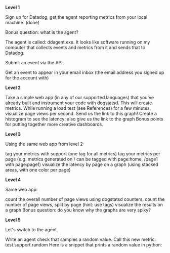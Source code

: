 <strong>Level 1</strong>

Sign up for Datadog, get the agent reporting metrics from your local machine. (done)


Bonus question: what is the agent?  

The agent is called: ddagent.exe.  It looks like software running on my computer that collects events and metrics from it and sends that to Datadog.


Submit an event via the API.


Get an event to appear in your email inbox (the email address you signed up for the account with)


<strong>Level 2</strong>

Take a simple web app (in any of our supported languages) that you've already built and instrument your code with dogstatsd. This will create metrics.
While running a load test (see References) for a few minutes, visualize page views per second. Send us the link to this graph!
Create a histogram to see the latency; also give us the link to the graph
Bonus points for putting together more creative dashboards.


<strong>Level 3</strong>

Using the same web app from level 2:

tag your metrics with support (one tag for all metrics)
tag your metrics per page (e.g. metrics generated on / can be tagged with page:home, /page1 with page:page1)
visualize the latency by page on a graph (using stacked areas, with one color per page)


<strong>Level 4</strong>

Same web app:

count the overall number of page views using dogstatsd counters.
count the number of page views, split by page (hint: use tags)
visualize the results on a graph
Bonus question: do you know why the graphs are very spiky?


<strong>Level 5</strong>

Let's switch to the agent.

Write an agent check that samples a random value. Call this new metric: test.support.random
Here is a snippet that prints a random value in python:
